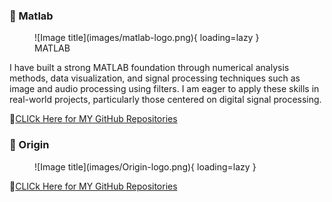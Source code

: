
### **📌 Matlab**

<figure markdown="span">
![Image title](images/matlab-logo.png){ loading=lazy }
  <figcaption>MATLAB</figcaption>
</figure>

I have built a strong MATLAB foundation through numerical analysis methods, data visualization, and  signal processing techniques such as image and audio processing using filters. I am eager to apply these skills in real-world projects, particularly those centered on digital signal processing.

🔗[CLICk Here for MY GitHub Repositories](https://github.com/Nusrat008/MATLAB)


### **📌 Origin**

<figure markdown="span">
![Image title](images/Origin-logo.png){ loading=lazy }
  <figcaption></figcaption>
</figure>


🔗[CLICk Here for MY GitHub Repositories](https://github.com/Nusrat008/Numerical-Analysis-by-Origin)



